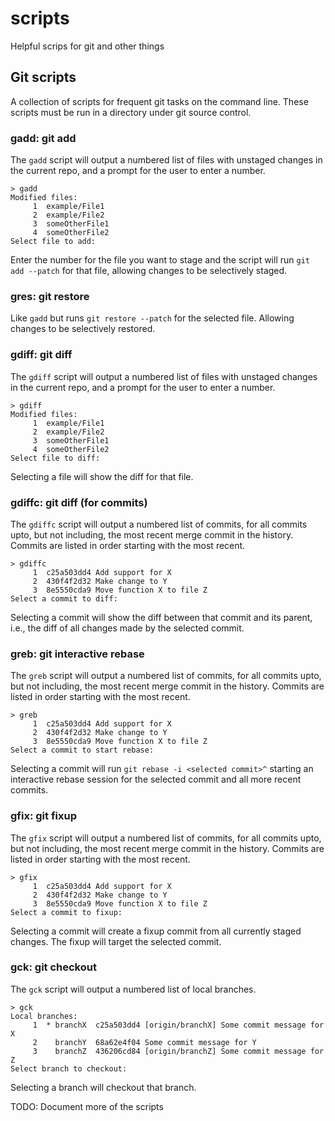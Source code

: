 # scripts
Helpful scrips for git and other things

## Git scripts

A collection of scripts for frequent git tasks on the command line. These scripts must be run in a directory under git source control.

### gadd: git add

The `gadd` script will output a numbered list of files with unstaged changes in the current repo, and a prompt for the user to enter a number.

```
> gadd
Modified files:
     1  example/File1
     2  example/File2
     3  someOtherFile1
     4  someOtherFile2
Select file to add:
```

Enter the number for the file you want to stage and the script will run `git add --patch` for that file, allowing changes to be selectively staged.

### gres: git restore

Like `gadd` but runs `git restore --patch` for the selected file. Allowing changes to be selectively restored.

### gdiff: git diff

The `gdiff` script will output a numbered list of files with unstaged changes in the current repo, and a prompt for the user to enter a number.

```
> gdiff
Modified files:
     1  example/File1
     2  example/File2
     3  someOtherFile1
     4  someOtherFile2
Select file to diff:
```

Selecting a file will show the diff for that file.

### gdiffc: git diff (for commits)

The `gdiffc` script will output a numbered list of commits, for all commits upto, but not including, the most recent merge commit in the history. Commits are listed in order starting with the most recent.

```
> gdiffc
     1  c25a503dd4 Add support for X
     2  430f4f2d32 Make change to Y
     3  8e5550cda9 Move function X to file Z
Select a commit to diff:
```

Selecting a commit will show the diff between that commit and its parent, i.e., the diff of all changes made by the selected commit.

### greb: git interactive rebase

The `greb` script will output a numbered list of commits, for all commits upto, but not including, the most recent merge commit in the history. Commits are listed in order starting with the most recent.

```
> greb
     1  c25a503dd4 Add support for X
     2  430f4f2d32 Make change to Y
     3  8e5550cda9 Move function X to file Z
Select a commit to start rebase:
```

Selecting a commit will run `git rebase -i <selected commit>^` starting an interactive rebase session for the selected commit and all more recent commits.

### gfix: git fixup

The `gfix` script will output a numbered list of commits, for all commits upto, but not including, the most recent merge commit in the history. Commits are listed in order starting with the most recent.

```
> gfix
     1  c25a503dd4 Add support for X
     2  430f4f2d32 Make change to Y
     3  8e5550cda9 Move function X to file Z
Select a commit to fixup:
```

Selecting a commit will create a fixup commit from all currently staged changes. The fixup will target the selected commit.

### gck: git checkout

The `gck` script will output a numbered list of local branches.

```
> gck
Local branches:
     1  * branchX  c25a503dd4 [origin/branchX] Some commit message for X
     2    branchY  68a62e4f04 Some commit message for Y
     3    branchZ  436206cd84 [origin/branchZ] Some commit message for Z
Select branch to checkout:
```

Selecting a branch will checkout that branch.


TODO: Document more of the scripts
